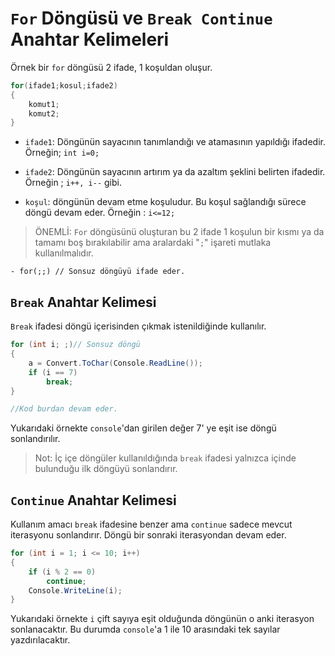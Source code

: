 # **`For` Döngüsü ve `Break Continue` Anahtar Kelimeleri**

Örnek bir `for` döngüsü 2 ifade, 1 koşuldan oluşur.
```c#
for(ifade1;kosul;ifade2)
{
    komut1;
    komut2;
}
```
- `ifade1`: Döngünün sayacının tanımlandığı ve atamasının yapıldığı ifadedir. Örneğin; `int i=0;`

- `ifade2`: Döngünün sayacının artırım ya da azaltım şeklini belirten ifadedir. Örneğin ; `i++, i--` gibi.

- `koşul`: döngünün devam etme koşuludur. Bu koşul sağlandığı sürece döngü devam eder. Örneğin : `i<=12;`

> ÖNEMLİ: `For` döngüsünü oluşturan bu 2 ifade 1 koşulun bir kısmı ya da tamamı boş bırakılabilir ama aralardaki "` ; `" işareti mutlaka kullanılmalıdır.

`- for(;;) // Sonsuz döngüyü ifade eder. `

## **`Break` Anahtar Kelimesi**

`Break` ifadesi döngü içerisinden çıkmak istenildiğinde kullanılır.
```c#
for (int i; ;)// Sonsuz döngü
{
    a = Convert.ToChar(Console.ReadLine());
    if (i == 7)
        break;
}

//Kod burdan devam eder. 
```
Yukarıdaki örnekte `console`'dan girilen değer 7' ye eşit ise döngü sonlandırılır.

> Not: İç içe döngüler kullanıldığında `break` ifadesi yalnızca içinde bulunduğu ilk döngüyü sonlandırır.

## **`Continue` Anahtar Kelimesi**

Kullanım amacı `break` ifadesine benzer ama `continue` sadece mevcut iterasyonu sonlandırır. Döngü bir sonraki iterasyondan devam eder.
```c#
for (int i = 1; i <= 10; i++)
{
    if (i % 2 == 0)
        continue;
    Console.WriteLine(i);
}
```
Yukarıdaki örnekte `i` çift sayıya eşit olduğunda döngünün o anki iterasyon sonlanacaktır. Bu durumda `console`'a 1 ile 10 arasındaki tek sayılar yazdırılacaktır.